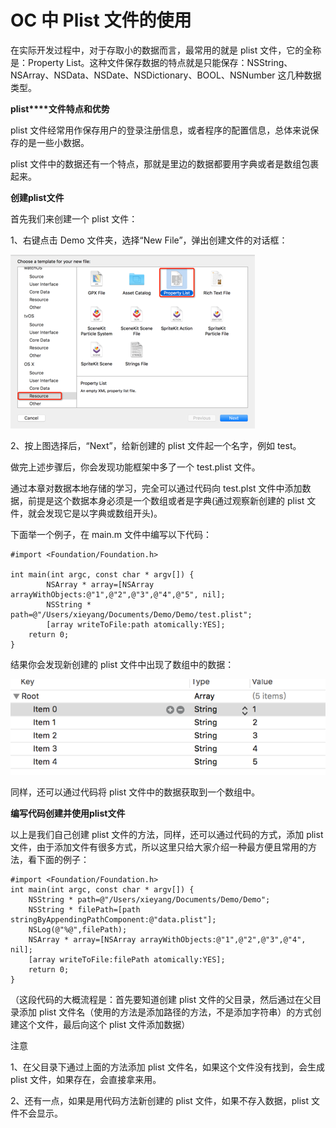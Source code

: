 # OC 中 Plist 文件的使用

在实际开发过程中，对于存取小的数据而言，最常用的就是 plist 文件，它的全称是：Property List。这种文件保存数据的特点就是只能保存：NSString、NSArray、NSData、NSDate、NSDictionary、BOOL、NSNumber 这几种数据类型。

**plist****文件特点和优势**

plist 文件经常用作保存用户的登录注册信息，或者程序的配置信息，总体来说保存的是一些小数据。

plist 文件中的数据还有一个特点，那就是里边的数据都要用字典或者是数组包裹起来。

**创建****plist****文件**

首先我们来创建一个 plist 文件：

1、右键点击 Demo 文件夹，选择“New File”，弹出创建文件的对话框：

![](img/bb3cfe2a7b36cc612607ebcd81defb5b.jpg)

2、按上图选择后，“Next”，给新创建的 plist 文件起一个名字，例如 test。

做完上述步骤后，你会发现功能框架中多了一个 test.plist 文件。

通过本章对数据本地存储的学习，完全可以通过代码向 test.plst 文件中添加数据，前提是这个数据本身必须是一个数组或者是字典(通过观察新创建的 plist 文件，就会发现它是以字典或数组开头)。

下面举一个例子，在 main.m 文件中编写以下代码：

```
#import <Foundation/Foundation.h>

int main(int argc, const char * argv[]) {
        NSArray * array=[NSArray arrayWithObjects:@"1",@"2",@"3",@"4",@"5", nil];
        NSString * path=@"/Users/xieyang/Documents/Demo/Demo/test.plist";
        [array writeToFile:path atomically:YES];
    return 0;
}
```

结果你会发现新创建的 plist 文件中出现了数组中的数据：

![](img/5d18257c3c08f2eb5fdd69bb8d819f27.jpg)

同样，还可以通过代码将 plist 文件中的数据获取到一个数组中。

**编写代码创建并使用****plist****文件**

以上是我们自己创建 plist 文件的方法，同样，还可以通过代码的方式，添加 plist 文件，由于添加文件有很多方式，所以这里只给大家介绍一种最方便且常用的方法，看下面的例子：

```
#import <Foundation/Foundation.h>
int main(int argc, const char * argv[]) {
    NSString * path=@"/Users/xieyang/Documents/Demo/Demo";
    NSString * filePath=[path stringByAppendingPathComponent:@"data.plist"];
    NSLog(@"%@",filePath);
    NSArray * array=[NSArray arrayWithObjects:@"1",@"2",@"3",@"4", nil];
    [array writeToFile:filePath atomically:YES];
    return 0;
}
```

（这段代码的大概流程是：首先要知道创建 plist 文件的父目录，然后通过在父目录添加 plist 文件名（使用的方法是添加路径的方法，不是添加字符串）的方式创建这个文件，最后向这个 plist 文件添加数据）

注意

1、在父目录下通过上面的方法添加 plist 文件名，如果这个文件没有找到，会生成 plist 文件，如果存在，会直接拿来用。

2、还有一点，如果是用代码方法新创建的 plist 文件，如果不存入数据，plist 文件不会显示。